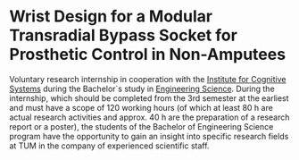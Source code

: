 # Wrist Design for a Modular Transradial Bypass Socket for Prosthetic Control in Non-Amputees
Voluntary research internship in cooperation with the [Institute for Cognitive Systems](https://www.ce.cit.tum.de/ics/home/) during the Bachelor`s study in [Engineering Science](https://www.tum.de/en/studies/degree-programs/detail/engineering-science-bachelor-of-science-bsc). During the internship, which should be completed from the 3rd semester at the earliest and must have a scope of 120 working hours (of which at least 80 h are actual research activities and approx. 40 h are the preparation of a research report or a poster), the students of the Bachelor of Engineering Science program have the opportunity to gain an insight into specific research fields at TUM in the company of experienced scientific staff.


